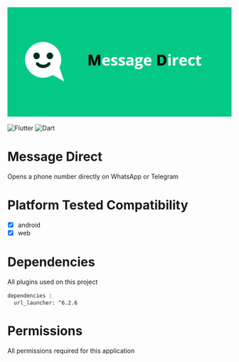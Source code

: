 <img src="assets/logo/play_banner.png"> 

![Flutter](https://img.shields.io/badge/Flutter-%2302569B.svg?style=for-the-badge&logo=Flutter&logoColor=white)
![Dart](https://img.shields.io/badge/dart-%230175C2.svg?style=for-the-badge&logo=dart&logoColor=white)

# Message Direct
Opens a phone number directly on WhatsApp or Telegram

# Platform Tested Compatibility

- [x] android
- [x] web

# Dependencies
All plugins used on this project
```
dependencies :
  url_launcher: ^6.2.6
```

# Permissions
All permissions required for this application
```
